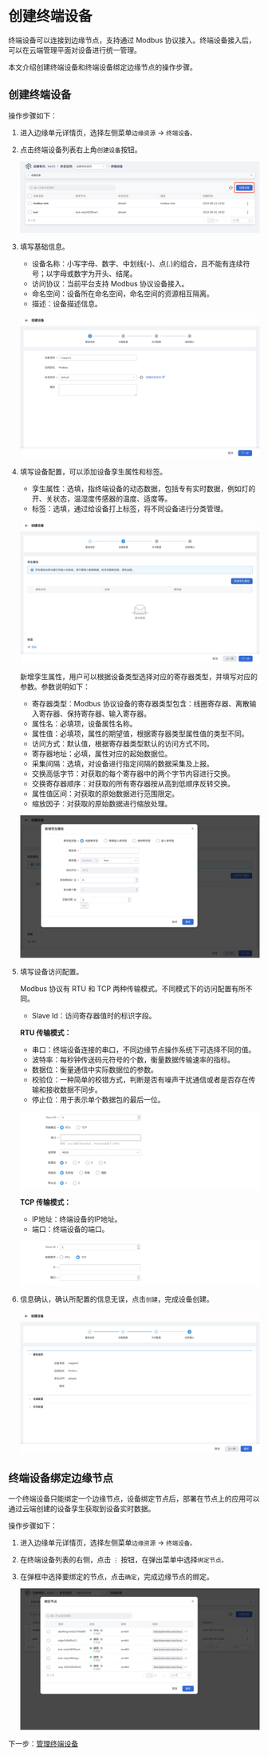# 创建终端设备

终端设备可以连接到边缘节点，支持通过 Modbus 协议接入。终端设备接入后，可以在云端管理平面对设备进行统一管理。

本文介绍创建终端设备和终端设备绑定边缘节点的操作步骤。

## 创建终端设备

操作步骤如下：

1. 进入边缘单元详情页，选择左侧菜单`边缘资源` -> `终端设备。`

2. 点击终端设备列表右上角`创建设备`按钮。

    ![创建设备](../../images/create-device-01.png)

3. 填写基础信息。

    - 设备名称：小写字母、数字、中划线(-)、点(.)的组合，且不能有连续符号；以字母或数字为开头、结尾。
    - 访问协议：当前平台支持 Modbus 协议设备接入。
    - 命名空间：设备所在命名空间，命名空间的资源相互隔离。
    - 描述：设备描述信息。

    ![创建设备](../../images/create-device-02.png)

4. 填写设备配置，可以添加设备孪生属性和标签。

    - 孪生属性：选填，指终端设备的动态数据，包括专有实时数据，例如灯的开、关状态，温湿度传感器的温度、适度等。
    - 标签：选填，通过给设备打上标签，将不同设备进行分类管理。

    ![创建设备](../../images/create-device-03.png)

    新增孪生属性，用户可以根据设备类型选择对应的寄存器类型，并填写对应的参数。参数说明如下：

    - 寄存器类型：Modbus 协议设备的寄存器类型包含：线圈寄存器、离散输入寄存器、保持寄存器、输入寄存器。
    - 属性名：必填项，设备属性名称。
    - 属性值：必填项，属性的期望值，根据寄存器类型属性值的类型不同。
    - 访问方式：默认值，根据寄存器类型默认的访问方式不同。
    - 寄存器地址：必填，属性对应的起始数据位。
    - 采集间隔：选填，对设备进行指定间隔的数据采集及上报。
    - 交换高低字节：对获取的每个寄存器中的两个字节内容进行交换。
    - 交换寄存器顺序：对获取的所有寄存器按从高到低顺序反转交换。
    - 属性值区间：对获取的原始数据进行范围限定。
    - 缩放因子：对获取的原始数据进行缩放处理。

    ![创建设备](../../images/create-device-04.png)

5. 填写设备访问配置。

    Modbus 协议有 RTU 和 TCP 两种传输模式。不同模式下的访问配置有所不同。

    - Slave Id：访问寄存器值时的标识字段。

    **RTU 传输模式：**

    - 串口：终端设备连接的串口，不同边缘节点操作系统下可选择不同的值。
    - 波特率：每秒钟传送码元符号的个数，衡量数据传输速率的指标。
    - 数据位：衡量通信中实际数据位的参数。
    - 校验位：一种简单的校错方式，判断是否有噪声干扰通信或者是否存在传输和接收数据不同步。
    - 停止位：用于表示单个数据包的最后一位。

    ![创建设备](../../images/create-device-05.png)

    **TCP 传输模式：**

    - IP地址：终端设备的IP地址。
    - 端口：终端设备的端口。

    ![创建设备](../../images/create-device-06.png)

6. 信息确认，确认所配置的信息无误，点击`创建`，完成设备创建。

    ![创建设备](../../images/create-device-07.png)

## 终端设备绑定边缘节点

一个终端设备只能绑定一个边缘节点，设备绑定节点后，部署在节点上的应用可以通过云端创建的设备孪生获取到设备实时数据。

操作步骤如下：

1. 进入边缘单元详情页，选择左侧菜单`边缘资源` -> `终端设备。`

2. 在终端设备列表的右侧，点击 `⋮` 按钮，在弹出菜单中选择`绑定节点。`

3. 在弹框中选择要绑定的节点，点击`确定`，完成边缘节点的绑定。

    ![创建设备](../../images/create-device-08.png)

下一步：[管理终端设备](manage-device.md)
